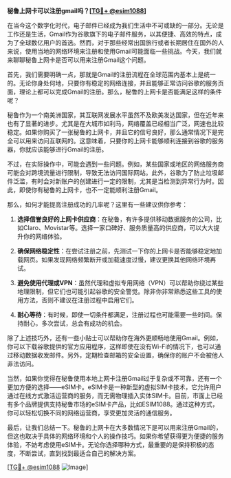**秘鲁上网卡可以注册gmail吗？[[TG💪+ @esim1088](https://t.me/s/esim1088)]**

在当今这个数字化时代，电子邮件已经成为我们生活中不可或缺的一部分。无论是工作还是生活，Gmail作为谷歌旗下的电子邮件服务，以其便捷、高效的特点，成为了全球数亿用户的首选。然而，对于那些经常出国旅行或者长期居住在国外的人来说，使用当地的网络环境来注册和使用Gmail可能面临一些挑战。今天，我们就来聊聊秘鲁上网卡是否可以用来注册Gmail这个问题。

首先，我们需要明确一点，那就是Gmail的注册流程在全球范围内基本上是统一的。无论你身处何地，只要你有稳定的网络连接，并且能够正常访问谷歌的服务页面，理论上都可以完成Gmail的注册。那么，秘鲁的上网卡是否能满足这样的条件呢？

秘鲁作为一个南美洲国家，其互联网发展水平虽然不及欧美发达国家，但在近年来也有了显著的进步。尤其是在大城市如利马，网络覆盖已经相当广泛，网速也比较稳定。如果你购买了一张秘鲁的上网卡，并且它的信号良好，那么通常情况下是完全可以用来访问互联网的。这意味着，只要你的上网卡能够顺利连接到谷歌的服务器，你就应该能够进行Gmail的注册。

不过，在实际操作中，可能会遇到一些问题。例如，某些国家或地区的网络服务商可能会对跨境流量进行限制，导致无法访问国际网站。此外，谷歌为了防止垃圾邮件泛滥，有时会对新账户的创建进行一定的限制，尤其是当检测到异常行为时。因此，即使你有秘鲁的上网卡，也不一定能顺利注册Gmail。

那么，如何才能提高注册成功的几率呢？这里有一些建议供你参考：

1. **选择信誉良好的上网卡供应商**：在秘鲁，有许多提供移动数据服务的公司，比如Claro、Movistar等。选择一家口碑好、服务质量高的供应商，可以大大提升你的网络体验。

2. **确保网络稳定性**：在尝试注册之前，先测试一下你的上网卡是否能够稳定地加载网页。如果发现网络频繁断开或加载速度过慢，建议更换其他网络环境再试。

3. **避免使用代理或VPN**：虽然代理和虚拟专用网络（VPN）可以帮助你绕过某些地理限制，但它们也可能引起谷歌的安全警觉。除非你非常熟悉这些工具的使用方法，否则不建议在注册过程中启用它们。

4. **耐心等待**：有时候，即使一切条件都满足，注册过程也可能需要一些时间。保持耐心，多次尝试，总会有成功的机会。

除了上述技巧外，还有一些小贴士可以帮助你在海外更顺畅地使用Gmail。例如，你可以下载谷歌提供的官方应用程序，这样即使在没有Wi-Fi的情况下，也可以通过移动数据收发邮件。另外，定期检查邮箱的安全设置，确保你的账户不会被他人非法访问。

当然，如果你觉得在秘鲁使用本地上网卡注册Gmail过于复杂或不可靠，还有一个更加方便的选择——eSIM卡。eSIM卡是一种新型的虚拟SIM卡技术，它允许用户通过在线方式激活运营商的服务，而无需物理插入实体SIM卡。目前，市面上已经有多个品牌提供支持秘鲁市场的eSIM卡产品，比如ESIM1088。通过这种方式，你可以轻松切换不同的网络运营商，享受更加灵活的通信服务。

最后，让我们总结一下。秘鲁的上网卡在大多数情况下是可以用来注册Gmail的，但这也取决于具体的网络环境和个人的操作技巧。如果你希望获得更为便捷的服务体验，不妨考虑使用eSIM卡。无论你选择哪种方式，最重要的是保持积极的态度，不断尝试，直到找到最适合自己的解决方案。

[[TG💪+ @esim1088](https://t.me/s/esim1088) ![Image](https://i.postimg.cc/4NQfJmqS/Snipaste-2025-05-13-00-14-12.png)]